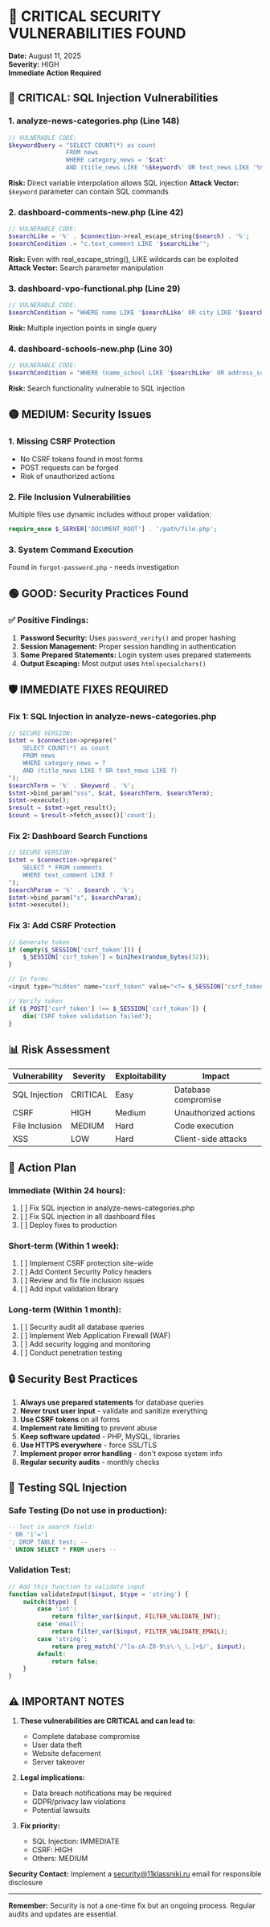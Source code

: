 # 🚨 CRITICAL SECURITY VULNERABILITIES FOUND

**Date:** August 11, 2025  
**Severity:** HIGH  
**Immediate Action Required**

## 🔴 CRITICAL: SQL Injection Vulnerabilities

### 1. **analyze-news-categories.php** (Line 148)
```php
// VULNERABLE CODE:
$keywordQuery = "SELECT COUNT(*) as count 
                FROM news 
                WHERE category_news = '$cat' 
                AND (title_news LIKE '%$keyword%' OR text_news LIKE '%$keyword%')";
```
**Risk:** Direct variable interpolation allows SQL injection
**Attack Vector:** `$keyword` parameter can contain SQL commands

### 2. **dashboard-comments-new.php** (Line 42)
```php
// VULNERABLE CODE:
$searchLike = '%' . $connection->real_escape_string($search) . '%';
$searchCondition .= "c.text_comment LIKE '$searchLike'";
```
**Risk:** Even with real_escape_string(), LIKE wildcards can be exploited
**Attack Vector:** Search parameter manipulation

### 3. **dashboard-vpo-functional.php** (Line 29)
```php
// VULNERABLE CODE:
$searchCondition = "WHERE name LIKE '$searchLike' OR city LIKE '$searchLike' OR region LIKE '$searchLike'";
```
**Risk:** Multiple injection points in single query

### 4. **dashboard-schools-new.php** (Line 30)
```php
// VULNERABLE CODE:
$searchCondition = "WHERE (name_school LIKE '$searchLike' OR address_school LIKE '$searchLike')";
```
**Risk:** Search functionality vulnerable to SQL injection

## 🟡 MEDIUM: Security Issues

### 1. **Missing CSRF Protection**
- No CSRF tokens found in most forms
- POST requests can be forged
- Risk of unauthorized actions

### 2. **File Inclusion Vulnerabilities**
Multiple files use dynamic includes without proper validation:
```php
require_once $_SERVER['DOCUMENT_ROOT'] . '/path/file.php';
```

### 3. **System Command Execution**
Found in `forgot-password.php` - needs investigation

## 🟢 GOOD: Security Practices Found

### ✅ Positive Findings:
1. **Password Security:** Uses `password_verify()` and proper hashing
2. **Session Management:** Proper session handling in authentication
3. **Some Prepared Statements:** Login system uses prepared statements
4. **Output Escaping:** Most output uses `htmlspecialchars()`

## 🛡️ IMMEDIATE FIXES REQUIRED

### Fix 1: SQL Injection in analyze-news-categories.php
```php
// SECURE VERSION:
$stmt = $connection->prepare("
    SELECT COUNT(*) as count 
    FROM news 
    WHERE category_news = ? 
    AND (title_news LIKE ? OR text_news LIKE ?)
");
$searchTerm = '%' . $keyword . '%';
$stmt->bind_param("sss", $cat, $searchTerm, $searchTerm);
$stmt->execute();
$result = $stmt->get_result();
$count = $result->fetch_assoc()['count'];
```

### Fix 2: Dashboard Search Functions
```php
// SECURE VERSION:
$stmt = $connection->prepare("
    SELECT * FROM comments 
    WHERE text_comment LIKE ?
");
$searchParam = '%' . $search . '%';
$stmt->bind_param("s", $searchParam);
$stmt->execute();
```

### Fix 3: Add CSRF Protection
```php
// Generate token
if (empty($_SESSION['csrf_token'])) {
    $_SESSION['csrf_token'] = bin2hex(random_bytes(32));
}

// In forms
<input type="hidden" name="csrf_token" value="<?= $_SESSION['csrf_token'] ?>">

// Verify token
if ($_POST['csrf_token'] !== $_SESSION['csrf_token']) {
    die('CSRF token validation failed');
}
```

## 📊 Risk Assessment

| Vulnerability | Severity | Exploitability | Impact |
|--------------|----------|----------------|---------|
| SQL Injection | CRITICAL | Easy | Database compromise |
| CSRF | HIGH | Medium | Unauthorized actions |
| File Inclusion | MEDIUM | Hard | Code execution |
| XSS | LOW | Hard | Client-side attacks |

## 🚀 Action Plan

### Immediate (Within 24 hours):
1. [ ] Fix SQL injection in analyze-news-categories.php
2. [ ] Fix SQL injection in all dashboard files
3. [ ] Deploy fixes to production

### Short-term (Within 1 week):
1. [ ] Implement CSRF protection site-wide
2. [ ] Add Content Security Policy headers
3. [ ] Review and fix file inclusion issues
4. [ ] Add input validation library

### Long-term (Within 1 month):
1. [ ] Security audit all database queries
2. [ ] Implement Web Application Firewall (WAF)
3. [ ] Add security logging and monitoring
4. [ ] Conduct penetration testing

## 🔒 Security Best Practices

1. **Always use prepared statements** for database queries
2. **Never trust user input** - validate and sanitize everything
3. **Use CSRF tokens** on all forms
4. **Implement rate limiting** to prevent abuse
5. **Keep software updated** - PHP, MySQL, libraries
6. **Use HTTPS everywhere** - force SSL/TLS
7. **Implement proper error handling** - don't expose system info
8. **Regular security audits** - monthly checks

## 📝 Testing SQL Injection

### Safe Testing (Do not use in production):
```sql
-- Test in search field:
' OR '1'='1
'; DROP TABLE test; --
' UNION SELECT * FROM users --
```

### Validation Test:
```php
// Add this function to validate input
function validateInput($input, $type = 'string') {
    switch($type) {
        case 'int':
            return filter_var($input, FILTER_VALIDATE_INT);
        case 'email':
            return filter_var($input, FILTER_VALIDATE_EMAIL);
        case 'string':
            return preg_match('/^[a-zA-Z0-9\s\-\_\.]+$/', $input);
        default:
            return false;
    }
}
```

## ⚠️ IMPORTANT NOTES

1. **These vulnerabilities are CRITICAL and can lead to:**
   - Complete database compromise
   - User data theft
   - Website defacement
   - Server takeover

2. **Legal implications:**
   - Data breach notifications may be required
   - GDPR/privacy law violations
   - Potential lawsuits

3. **Fix priority:**
   - SQL Injection: IMMEDIATE
   - CSRF: HIGH
   - Others: MEDIUM

**Security Contact:** Implement a security@11klassniki.ru email for responsible disclosure

---

**Remember:** Security is not a one-time fix but an ongoing process. Regular audits and updates are essential.